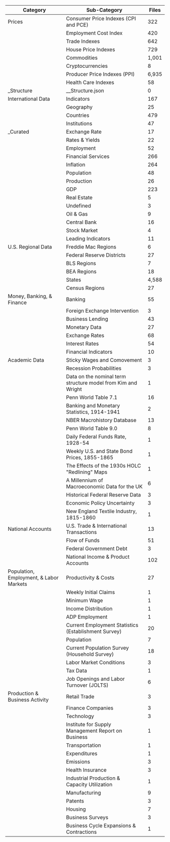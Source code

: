 | Category                                | Sub-Category                                                 | Files   |
|-----------------------------------------|--------------------------------------------------------------|---------|
| Prices                                  | Consumer Price Indexes (CPI and PCE)                         | 322     |
|                                         | Employment Cost Index                                        | 420     |
|                                         | Trade Indexes                                                | 642     |
|                                         | House Price Indexes                                          | 729     |
|                                         | Commodities                                                  | 1,001   |
|                                         | Cryptocurrencies                                             | 8       |
|                                         | Producer Price Indexes (PPI)                                 | 6,935   |
|                                         | Health Care Indexes                                          | 58      |
| _Structure                              | __Structure.json                                             | 0       |
| International Data                      | Indicators                                                   | 167     |
|                                         | Geography                                                    | 25      |
|                                         | Countries                                                    | 479     |
|                                         | Institutions                                                 | 47      |
| _Curated                                | Exchange Rate                                                | 17      |
|                                         | Rates & Yields                                               | 22      |
|                                         | Employment                                                   | 52      |
|                                         | Financial Services                                           | 266     |
|                                         | Inflation                                                    | 264     |
|                                         | Population                                                   | 48      |
|                                         | Production                                                   | 26      |
|                                         | GDP                                                          | 223     |
|                                         | Real Estate                                                  | 5       |
|                                         | Undefined                                                    | 3       |
|                                         | Oil & Gas                                                    | 9       |
|                                         | Central Bank                                                 | 16      |
|                                         | Stock Market                                                 | 4       |
|                                         | Leading Indicators                                           | 11      |
| U.S. Regional Data                      | Freddie Mac Regions                                          | 6       |
|                                         | Federal Reserve Districts                                    | 27      |
|                                         | BLS Regions                                                  | 7       |
|                                         | BEA Regions                                                  | 18      |
|                                         | States                                                       | 4,588   |
|                                         | Census Regions                                               | 27      |
| Money, Banking, & Finance               | Banking                                                      | 55      |
|                                         | Foreign Exchange Intervention                                | 3       |
|                                         | Business Lending                                             | 43      |
|                                         | Monetary Data                                                | 27      |
|                                         | Exchange Rates                                               | 68      |
|                                         | Interest Rates                                               | 54      |
|                                         | Financial Indicators                                         | 10      |
| Academic Data                           | Sticky Wages and Comovement                                  | 3       |
|                                         | Recession Probabilities                                      | 3       |
|                                         | Data on the nominal term structure model from Kim and Wright | 1       |
|                                         | Penn World Table 7.1                                         | 16      |
|                                         | Banking and Monetary Statistics, 1914-1941                   | 2       |
|                                         | NBER Macrohistory Database                                   | 13      |
|                                         | Penn World Table 9.0                                         | 8       |
|                                         | Daily Federal Funds Rate, 1928-54                            | 1       |
|                                         | Weekly U.S. and State Bond Prices, 1855-1865                 | 1       |
|                                         | The Effects of the 1930s HOLC "Redlining" Maps               | 1       |
|                                         | A Millennium of Macroeconomic Data for the UK                | 6       |
|                                         | Historical Federal Reserve Data                              | 3       |
|                                         | Economic Policy Uncertainty                                  | 3       |
|                                         | New England Textile Industry, 1815-1860                      | 1       |
| National Accounts                       | U.S. Trade & International Transactions                      | 13      |
|                                         | Flow of Funds                                                | 51      |
|                                         | Federal Government Debt                                      | 3       |
|                                         | National Income & Product Accounts                           | 102     |
| Population, Employment, & Labor Markets | Productivity & Costs                                         | 27      |
|                                         | Weekly Initial Claims                                        | 1       |
|                                         | Minimum Wage                                                 | 1       |
|                                         | Income Distribution                                          | 1       |
|                                         | ADP Employment                                               | 1       |
|                                         | Current Employment Statistics (Establishment Survey)         | 20      |
|                                         | Population                                                   | 7       |
|                                         | Current Population Survey (Household Survey)                 | 18      |
|                                         | Labor Market Conditions                                      | 3       |
|                                         | Tax Data                                                     | 1       |
|                                         | Job Openings and Labor Turnover (JOLTS)                      | 6       |
| Production & Business Activity          | Retail Trade                                                 | 3       |
|                                         | Finance Companies                                            | 3       |
|                                         | Technology                                                   | 3       |
|                                         | Institute for Supply Management Report on Business           | 1       |
|                                         | Transportation                                               | 1       |
|                                         | Expenditures                                                 | 1       |
|                                         | Emissions                                                    | 3       |
|                                         | Health Insurance                                             | 3       |
|                                         | Industrial Production & Capacity Utilization                 | 1       |
|                                         | Manufacturing                                                | 9       |
|                                         | Patents                                                      | 3       |
|                                         | Housing                                                      | 7       |
|                                         | Business Surveys                                             | 3       |
|                                         | Business Cycle Expansions & Contractions                     | 1       |